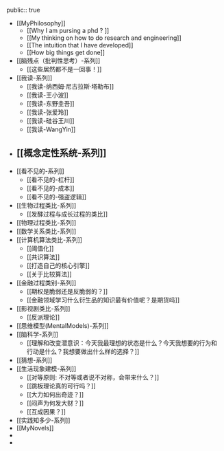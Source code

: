 public:: true

- [[MyPhilosophy]]
	- [[Why I am pursing a phd ? ]]
	- [[My thinking on how to do research and engineering]]
	- [[The intuition that I have developed]]
	- [[How big things get done]]
- [[脑残点（批判性思考）-系列]]
	- [[这些居然都不是一回事！]]
- [[我读-系列]]
	- [[我读-纳西姆·尼古拉斯·塔勒布]]
	- [[我读-王小波]]
	- [[我读-东野圭吾]]
	- [[我读-张爱玲]]
	- [[我读-硅谷王川]]
	- [[我读-WangYin]]
- [[概念定性系统-系列]]
	-
- [[看不见的-系列]]
	- [[看不见的-杠杆]]
	- [[看不见的-成本]]
	- [[看不见的-强盗逻辑]]
- [[生物过程类比-系列]]
	- [[发酵过程与成长过程的类比]]
- [[物理过程类比-系列]]
- [[数学关系类比-系列]]
- [[计算机算法类比-系列]]
	- [[阈值化]]
	- [[共识算法]]
	- [[打造自己的核心引擎]]
	- [[关于比较算法]]
- [[金融过程类别-系列]]
	- [[期权是脆弱还是反脆弱的？]]
	- [[金融领域学习什么衍生品的知识最有价值呢？是期货吗]]
- [[影视剧类比-系列]]
	- [[反派理论]]
- [[思维模型(MentalModels)-系列]]
- [[脑科学-系列]]
	- [[理解和改变潜意识：今天我最理想的状态是什么？今天我想要的行为和行动是什么？我想要做出什么样的选择？]]
- [[猜想-系列]]
- [[生活现象建模-系列]]
	- [[对等原则: 不对等或者说不对称，会带来什么？]]
	- [[跳板理论真的可行吗？]]
	- [[大力如何出奇迹？]]
	- [[闷声为何发大财？]]
	- [[互成因果？]]
- [[实践知多少-系列]]
- [[MyNovels]]
-
-